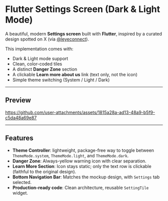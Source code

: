 #  Flutter Settings Screen (Dark & Light Mode)

A beautiful, modern **Settings screen** built with **Flutter**, inspired by a curated design spotted on X (via [@leyeconnect]([https://twitter.com/leyeconnect](https://x.com/leyeConnect/status/1946587947467190391))).  

This implementation comes with:
-  Dark & Light mode support  
-  Clean, color-coded tiles  
-  A distinct **Danger Zone** section  
-  A clickable **Learn more about us** link (text only, not the icon)  
-  Simple theme switching (System / Light / Dark)  

---

## Preview

https://github.com/user-attachments/assets/1815a28a-ad13-48a9-b5f9-c5da48a69e87



---

## Features

- **Theme Controller**: lightweight, package-free way to toggle between `ThemeMode.system`, `ThemeMode.light`, and `ThemeMode.dark`.  
- **Danger Zone**: Always-yellow warning icon with clear separation.  
- **Learn More Section**: Icon stays static; only the text row is clickable (faithful to the original design).  
- **Bottom Navigation Bar**: Matches the mockup design, with `Settings` tab selected.  
- **Production-ready code**: Clean architecture, reusable `SettingTile` widget.  
